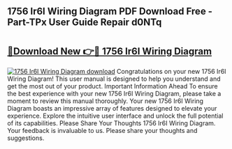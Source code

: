 ## 1756 Ir6I Wiring Diagram PDF Download Free - Part-TPx User Guide Repair d0NTq

# <h2><a href="http://dfpf4py.blite.top/?on=1756+Ir6I+Wiring+Diagram">🔗Download New 👉🔴 1756 Ir6I Wiring Diagram</a></h2>

[![1756 Ir6I Wiring Diagram download](https://i.imgur.com/lujVjoI.png)](http://dfpf4py.blite.top/?on=1756+Ir6I+Wiring+Diagram)
Congratulations on your new 1756 Ir6I Wiring Diagram! This user manual is designed to help you understand and get the most out of your product. Important Information Ahead To ensure the best experience with your new 1756 Ir6I Wiring Diagram, please take a moment to review this manual thoroughly. Your new 1756 Ir6I Wiring Diagram boasts an impressive array of features designed to elevate your experience. Explore the intuitive user interface and unlock the full potential of its capabilities. Please Share Your Thoughts 1756 Ir6I Wiring Diagram. Your feedback is invaluable to us. Please share your thoughts and suggestions.

